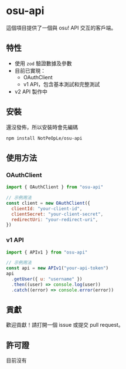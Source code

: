 # osu-api

這個項目提供了一個與 osu! API 交互的客戶端。

## 特性

- 使用 `zod` 驗證數據及參數
- 目前已實現：
  - OAuthClient
  - v1 API，包含基本測試和完整測試
- v2 API 製作中

## 安裝

還沒發佈，所以安裝時會先編碼

```bash
npm install NotPeOpLe/osu-api
```

## 使用方法

### OAuthClient

```javascript
import { OAuthClient } from "osu-api"

// 示例用法
const client = new OAuthClient({
  clientId: "your-client-id",
  clientSecret: "your-client-secret",
  redirectUri: "your-redirect-uri",
})
```

### v1 API

```javascript
import { APIv1 } from "osu-api"

// 示例用法
const api = new APIv1("your-api-token")
api
  .getUser({ u: "username" })
  .then((user) => console.log(user))
  .catch((error) => console.error(error))
```

## 貢獻

歡迎貢獻！請打開一個 issue 或提交 pull request。

## 許可證

目前沒有
